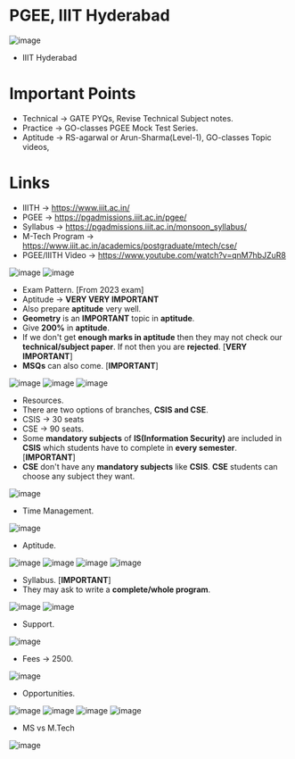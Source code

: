 # PGEE, IIIT Hyderabad

![image](https://github.com/arghanath007/Data-Structure-and-Algorithms/assets/54589605/18e5e7ad-50f5-4755-a62b-3e3f8de7b1ba)

* IIIT Hyderabad

# Important Points

* Technical -> GATE PYQs, Revise Technical Subject notes.
* Practice -> GO-classes PGEE Mock Test Series.
* Aptitude -> RS-agarwal or Arun-Sharma(Level-1), GO-classes Topic videos,

# Links 

* IIITH -> https://www.iiit.ac.in/
* PGEE -> https://pgadmissions.iiit.ac.in/pgee/
* Syllabus -> https://pgadmissions.iiit.ac.in/monsoon_syllabus/
* M-Tech Program -> https://www.iiit.ac.in/academics/postgraduate/mtech/cse/
* PGEE/IIITH Video -> https://www.youtube.com/watch?v=qnM7hbJZuR8

![image](https://github.com/arghanath007/Data-Structure-and-Algorithms/assets/54589605/83eaf116-18c7-46dc-bf1b-b8d720119487)
![image](https://github.com/arghanath007/Data-Structure-and-Algorithms/assets/54589605/8d3e7c65-b5d6-4313-b9c6-be654de81e80)

* Exam Pattern. [From 2023 exam]
* Aptitude -> **VERY VERY IMPORTANT**
* Also prepare **aptitude** very well.
* **Geometry** is an **IMPORTANT** topic in **aptitude**.
* Give **200%** in **aptitude**.
* If we don't get **enough marks in aptitude** then they may not check our **technical/subject paper**. If not then you are **rejected**. [**VERY IMPORTANT**]
* **MSQs** can also come. [**IMPORTANT**]

![image](https://github.com/arghanath007/Data-Structure-and-Algorithms/assets/54589605/0dff23a0-0951-401f-b5f3-f799051e89b2)
![image](https://github.com/arghanath007/Data-Structure-and-Algorithms/assets/54589605/015b923c-51d8-462e-bdc7-890a0bca4ab9)
![image](https://github.com/arghanath007/Data-Structure-and-Algorithms/assets/54589605/a89c9978-e210-4a9e-8e64-1aa907ae66ed)

* Resources.
* There are two options of branches, **CSIS and CSE**.
* CSIS -> 30 seats
* CSE -> 90 seats.
* Some **mandatory subjects** of **IS(Information Security)** are included in **CSIS** which students have to complete in **every semester**. [**IMPORTANT**]
* **CSE** don't have any **mandatory subjects** like **CSIS**. **CSE** students can choose any subject they want.

![image](https://github.com/arghanath007/Data-Structure-and-Algorithms/assets/54589605/eee909ed-1f3a-4bfc-be75-fcdaa5f3c515)

* Time Management.

![image](https://github.com/arghanath007/Data-Structure-and-Algorithms/assets/54589605/0b60c406-ed28-4c12-ab4f-d7caf04c429c)

* Aptitude.

![image](https://github.com/arghanath007/Data-Structure-and-Algorithms/assets/54589605/14d7147a-af83-46d0-9ca3-7e2492ecc539)
![image](https://github.com/arghanath007/Data-Structure-and-Algorithms/assets/54589605/d78c7ea5-618d-44c8-adc6-5933f5226d5d)
![image](https://github.com/arghanath007/Data-Structure-and-Algorithms/assets/54589605/f017ddd6-f740-494a-9351-e65abd13d7a8)
![image](https://github.com/arghanath007/Data-Structure-and-Algorithms/assets/54589605/9776b833-6fd4-4db7-a8df-f7cfcbff0364)

* Syllabus. [**IMPORTANT**]
* They may ask to write a **complete/whole program**.

![image](https://github.com/arghanath007/Data-Structure-and-Algorithms/assets/54589605/d070b894-5bf5-47fc-9540-10d55ba1fb46)
![image](https://github.com/arghanath007/Data-Structure-and-Algorithms/assets/54589605/df60eb8e-1cb9-42a1-98e1-6a4fc6d0d2ae)

* Support.

![image](https://github.com/arghanath007/Data-Structure-and-Algorithms/assets/54589605/3a23434d-fb20-485f-803a-baaefcd45b9d)

* Fees -> 2500.

![image](https://github.com/arghanath007/Data-Structure-and-Algorithms/assets/54589605/77a4fe58-3280-4fb5-b670-d3fbffc688ca)

* Opportunities.

![image](https://github.com/arghanath007/Data-Structure-and-Algorithms/assets/54589605/dd6adb19-14c8-4c43-b54c-3895e8769747)
![image](https://github.com/arghanath007/Data-Structure-and-Algorithms/assets/54589605/e3457785-effc-46df-a8a6-bdf754fbbb09)
![image](https://github.com/arghanath007/Data-Structure-and-Algorithms/assets/54589605/a2c6c104-e56e-46a6-9606-6b53f4eecf92)
![image](https://github.com/arghanath007/Data-Structure-and-Algorithms/assets/54589605/61077c2d-affc-49d0-ae49-d8b90e147d70)

* MS vs M.Tech

![image](https://github.com/arghanath007/Data-Structure-and-Algorithms/assets/54589605/9fa3bea1-8293-4332-ae66-3c049f07fba2)





































